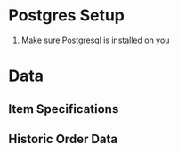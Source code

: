 # Postgres Setup

1. Make sure Postgresql is installed on you 


# Data

## Item Specifications

## Historic Order Data